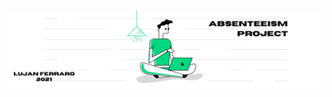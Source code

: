 <img src=https://github.com/lujanferraro/Absenteeism-DataPreprocessing/blob/master/portada.png alt="portada"/>
